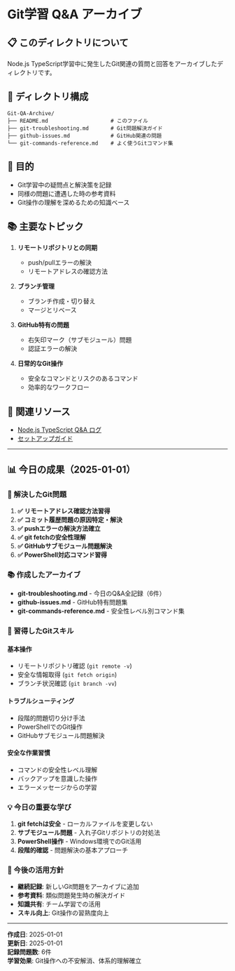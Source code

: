 # Git学習 Q&A アーカイブ

## 📋 このディレクトリについて

Node.js TypeScript学習中に発生したGit関連の質問と回答をアーカイブしたディレクトリです。

## 📁 ディレクトリ構成

```
Git-QA-Archive/
├── README.md                    # このファイル
├── git-troubleshooting.md       # Git問題解決ガイド
├── github-issues.md             # GitHub関連の問題
└── git-commands-reference.md    # よく使うGitコマンド集
```

## 🎯 目的

- Git学習中の疑問点と解決策を記録
- 同様の問題に遭遇した時の参考資料
- Git操作の理解を深めるための知識ベース

## 📚 主要なトピック

1. **リモートリポジトリとの同期**
   - push/pullエラーの解決
   - リモートアドレスの確認方法

2. **ブランチ管理**
   - ブランチ作成・切り替え
   - マージとリベース

3. **GitHub特有の問題**
   - 右矢印マーク（サブモジュール）問題
   - 認証エラーの解決

4. **日常的なGit操作**
   - 安全なコマンドとリスクのあるコマンド
   - 効率的なワークフロー

## 🔗 関連リソース

- [Node.js TypeScript Q&A ログ](../NodejsBackend/Q&A-LOG.md)
- [セットアップガイド](../NodejsBackend/SETUP-GUIDE.md)

---

## 📊 今日の成果（2025-01-01）

### 🎯 解決したGit問題

1. **✅ リモートアドレス確認方法習得**
2. **✅ コミット履歴問題の原因特定・解決**
3. **✅ pushエラーの解決方法確立**
4. **✅ git fetchの安全性理解**
5. **✅ GitHubサブモジュール問題解決**
6. **✅ PowerShell対応コマンド習得**

### 📚 作成したアーカイブ

- **git-troubleshooting.md** - 今日のQ&A全記録（6件）
- **github-issues.md** - GitHub特有問題集
- **git-commands-reference.md** - 安全性レベル別コマンド集

### 🧠 習得したGitスキル

#### 基本操作
- リモートリポジトリ確認 (`git remote -v`)
- 安全な情報取得 (`git fetch origin`)
- ブランチ状況確認 (`git branch -vv`)

#### トラブルシューティング
- 段階的問題切り分け手法
- PowerShellでのGit操作
- GitHubサブモジュール問題解決

#### 安全な作業習慣
- コマンドの安全性レベル理解
- バックアップを意識した操作
- エラーメッセージからの学習

### 💡 今日の重要な学び

1. **git fetchは安全** - ローカルファイルを変更しない
2. **サブモジュール問題** - 入れ子Gitリポジトリの対処法
3. **PowerShell操作** - Windows環境でのGit活用
4. **段階的確認** - 問題解決の基本アプローチ

### 🚀 今後の活用方針

- **継続記録**: 新しいGit問題をアーカイブに追加
- **参考資料**: 類似問題発生時の解決ガイド
- **知識共有**: チーム学習での活用
- **スキル向上**: Git操作の習熟度向上

---

**作成日**: 2025-01-01  
**更新日**: 2025-01-01  
**記録問題数**: 6件  
**学習効果**: Git操作への不安解消、体系的理解確立